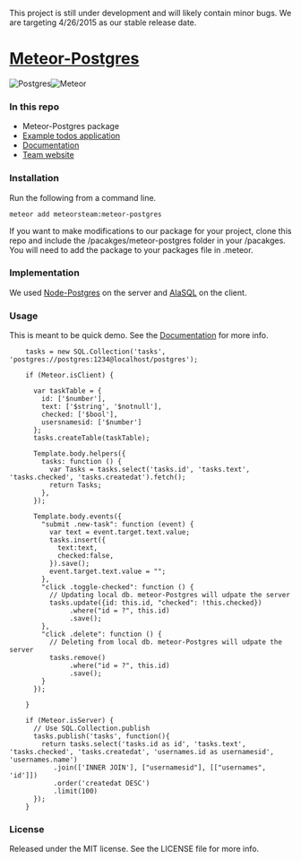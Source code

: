This project is still under development and will likely contain minor bugs. We are targeting 4/26/2015 as our stable release date.

# [Meteor-Postgres](http://www.meteorpostgres.com/)


![Postgres](https://s3-us-west-1.amazonaws.com/treebookicons/postgresql_logo.jpg "Postgres")![Meteor](https://s3-us-west-1.amazonaws.com/treebookicons/meteor-logo.png  "Meteor")

### In this repo

* Meteor-Postgres package
* [Example todos application](http://spaceelephant.meteor.com)
* [Documentation](https://github.com/meteor-stream/meteor-postgres/wiki/Getting-Started)
* [Team website](http://www.meteorelephant.com/)

### Installation

Run the following from a command line.

    meteor add meteorsteam:meteor-postgres

If you want to make modifications to our package for your project, clone this repo and include the /pacakges/meteor-postgres folder in your /pacakges. You will need to add the package to your packages file in .meteor.

### Implementation

We used [Node-Postgres](https://github.com/brianc/node-postgres) on the server and [AlaSQL](https://github.com/agershun/alasql) on the client.

### Usage

This is meant to be quick demo. See the [Documentation](https://github.com/meteor-stream/meteor-postgres/wiki/Getting-Started) for more info.

        tasks = new SQL.Collection('tasks', 'postgres://postgres:1234@localhost/postgres');

        if (Meteor.isClient) {

          var taskTable = {
            id: ['$number'],
            text: ['$string', '$notnull'],
            checked: ['$bool'],
            usersnamesid: ['$number']
          };
          tasks.createTable(taskTable);

          Template.body.helpers({
            tasks: function () {
              var Tasks = tasks.select('tasks.id', 'tasks.text', 'tasks.checked', 'tasks.createdat').fetch();
              return Tasks;
            },
          });

          Template.body.events({
            "submit .new-task": function (event) {
              var text = event.target.text.value;
              tasks.insert({
                text:text,
                checked:false,
              }).save();
              event.target.text.value = "";
            },
            "click .toggle-checked": function () {
              // Updating local db. meteor-Postgres will udpate the server
              tasks.update({id: this.id, "checked": !this.checked})
                   .where("id = ?", this.id)
                   .save();
            },
            "click .delete": function () {
              // Deleting from local db. meteor-Postgres will udpate the server
              tasks.remove()
                   .where("id = ?", this.id)
                   .save();
            }
          });

        }

        if (Meteor.isServer) {
          // Use SQL.Collection.publish
          tasks.publish('tasks', function(){
            return tasks.select('tasks.id as id', 'tasks.text', 'tasks.checked', 'tasks.createdat', 'usernames.id as usernamesid', 'usernames.name')
               .join(['INNER JOIN'], ["usernamesid"], [["usernames", 'id']])
               .order('createdat DESC')
               .limit(100)
          });
        }

### License

Released under the MIT license. See the LICENSE file for more info.
